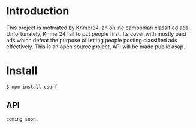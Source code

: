 # Introduction
This project is motivated by Khmer24, an online cambodian classified ads. Unfortunately, Khmer24 fail to put people first. Its cover with mostly paid ads which defeat the purpose of letting people posting classified ads effectively. This is an open source project, API will be made public asap.

# Install
```sh
$ npm install csurf
```

## API
```js
coming soon.
```
